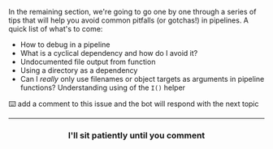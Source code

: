 In the remaining section, we're going to go one by one through a series of tips that will help you avoid common pitfalls (or gotchas!) in pipelines. A quick list of what's to come:


- How to debug in a pipeline
- What is a cyclical dependency and how do I avoid it?
- Undocumented file output from function 
- Using a directory as a dependency 
- Can I _really_ only use filenames or object targets as arguments in pipeline functions? Understanding using of the `I()` helper

:keyboard: add a comment to this issue and the bot will respond with the next topic

<hr>
<h3 align="center">I'll sit patiently until you comment</h3>
